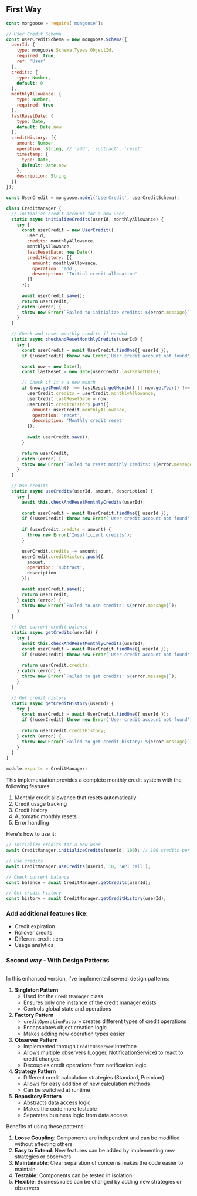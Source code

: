 ## First Way
```js
const mongoose = require('mongoose');

// User Credit Schema
const userCreditSchema = new mongoose.Schema({
  userId: {
    type: mongoose.Schema.Types.ObjectId,
    required: true,
    ref: 'User'
  },
  credits: {
    type: Number,
    default: 0
  },
  monthlyAllowance: {
    type: Number,
    required: true
  },
  lastResetDate: {
    type: Date,
    default: Date.now
  },
  creditHistory: [{
    amount: Number,
    operation: String, // 'add', 'subtract', 'reset'
    timestamp: {
      type: Date,
      default: Date.now
    },
    description: String
  }]
});

const UserCredit = mongoose.model('UserCredit', userCreditSchema);

class CreditManager {
  // Initialize credit account for a new user
  static async initializeCredits(userId, monthlyAllowance) {
    try {
      const userCredit = new UserCredit({
        userId,
        credits: monthlyAllowance,
        monthlyAllowance,
        lastResetDate: new Date(),
        creditHistory: [{
          amount: monthlyAllowance,
          operation: 'add',
          description: 'Initial credit allocation'
        }]
      });
      
      await userCredit.save();
      return userCredit;
    } catch (error) {
      throw new Error(`Failed to initialize credits: ${error.message}`);
    }
  }

  // Check and reset monthly credits if needed
  static async checkAndResetMonthlyCredits(userId) {
    try {
      const userCredit = await UserCredit.findOne({ userId });
      if (!userCredit) throw new Error('User credit account not found');

      const now = new Date();
      const lastReset = new Date(userCredit.lastResetDate);

      // Check if it's a new month
      if (now.getMonth() !== lastReset.getMonth() || now.getYear() !== lastReset.getYear()) {
        userCredit.credits = userCredit.monthlyAllowance;
        userCredit.lastResetDate = now;
        userCredit.creditHistory.push({
          amount: userCredit.monthlyAllowance,
          operation: 'reset',
          description: 'Monthly credit reset'
        });
        
        await userCredit.save();
      }

      return userCredit;
    } catch (error) {
      throw new Error(`Failed to reset monthly credits: ${error.message}`);
    }
  }

  // Use credits
  static async useCredits(userId, amount, description) {
    try {
      await this.checkAndResetMonthlyCredits(userId);
      
      const userCredit = await UserCredit.findOne({ userId });
      if (!userCredit) throw new Error('User credit account not found');
      
      if (userCredit.credits < amount) {
        throw new Error('Insufficient credits');
      }

      userCredit.credits -= amount;
      userCredit.creditHistory.push({
        amount,
        operation: 'subtract',
        description
      });

      await userCredit.save();
      return userCredit;
    } catch (error) {
      throw new Error(`Failed to use credits: ${error.message}`);
    }
  }

  // Get current credit balance
  static async getCredits(userId) {
    try {
      await this.checkAndResetMonthlyCredits(userId);
      const userCredit = await UserCredit.findOne({ userId });
      if (!userCredit) throw new Error('User credit account not found');
      
      return userCredit.credits;
    } catch (error) {
      throw new Error(`Failed to get credits: ${error.message}`);
    }
  }

  // Get credit history
  static async getCreditHistory(userId) {
    try {
      const userCredit = await UserCredit.findOne({ userId });
      if (!userCredit) throw new Error('User credit account not found');
      
      return userCredit.creditHistory;
    } catch (error) {
      throw new Error(`Failed to get credit history: ${error.message}`);
    }
  }
}

module.exports = CreditManager;
```
This implementation provides a complete monthly credit system with the following features:

1. Monthly credit allowance that resets automatically
2. Credit usage tracking
3. Credit history
4. Automatic monthly resets
5. Error handling

Here's how to use it:
```js
// Initialize credits for a new user
await CreditManager.initializeCredits(userId, 100); // 100 credits per month

// Use credits
await CreditManager.useCredits(userId, 10, 'API call');

// Check current balance
const balance = await CreditManager.getCredits(userId);

// Get credit history
const history = await CreditManager.getCreditHistory(userId);
```

### Add additional features like:
- Credit expiration
- Rollover credits
- Different credit tiers
- Usage analytics

### Second way - With Design Patterns
```js

```
In this enhanced version, I've implemented several design patterns:

1. **Singleton Pattern**
    - Used for the `CreditManager` class
    - Ensures only one instance of the credit manager exists
    - Controls global state and operations
2. **Factory Pattern**
    - `creditOperationFactory` creates different types of credit operations
    - Encapsulates object creation logic
    - Makes adding new operation types easier
3. **Observer Pattern**
    - Implemented through `CreditObserver` interface
    - Allows multiple observers (Logger, NotificationService) to react to credit changes
    - Decouples credit operations from notification logic
4. **Strategy Pattern**
    - Different credit calculation strategies (Standard, Premium)
    - Allows for easy addition of new calculation methods
    - Can be switched at runtime
5. **Repository Pattern**
    - Abstracts data access logic
    - Makes the code more testable
    - Separates business logic from data access

Benefits of using these patterns:

1. **Loose Coupling**: Components are independent and can be modified without affecting others
2. **Easy to Extend**: New features can be added by implementing new strategies or observers
3. **Maintainable**: Clear separation of concerns makes the code easier to maintain
4. **Testable**: Components can be tested in isolation
5. **Flexible**: Business rules can be changed by adding new strategies or observers